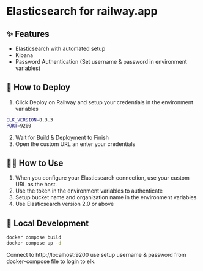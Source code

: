# Elasticsearch for railway.app

<!---
Deploy Elasticsearch on railway with one click.

[![Deploy on Railway](https://railway.app/button.svg)](https://railway.app/template/anURAt?referralCode=2_sIT9)
-->

## ✨ Features

* Elasticsearch with automated setup
* Kibana
* Password Authentication (Set username & password in environment variables)

## 🐍 How to Deploy

1. Click Deploy on Railway and setup your credentials in the environment variables

```bash
ELK_VERSION=8.3.3
PORT=9200
```

2. Wait for Build & Deployment to Finish
3. Open the custom URL an enter your credentials

## 👩‍💻 How to Use

1. When you configure your Elasticsearch connection, use your custom URL as the host.
2. Use the token in the environment variables to authenticate
3. Setup bucket name and organization name in the environment variables
4. Use Elasticsearch version 2.0 or above

## 🐳  Local Development

```bash
docker compose build
docker compose up -d
```

Connect to http://localhost:9200 use setup username & password from docker-compose file to login to elk.
